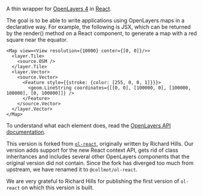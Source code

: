 A thin wrapper for [OpenLayers 4](http://openlayers.org/) in [React](https://facebook.github.io/react/).

The goal is to be able to write applications using OpenLayers maps in a declarative way. For example, the following is JSX, which can be returned by the render() method on a React component, to generate a map with a red square near the equator.

    <Map view=<View resolution={10000} center={[0, 0]}/>>
      <layer.Tile>
        <source.OSM />
      </layer.Tile>
      <layer.Vector>
        <source.Vector>
          <Feature style={{stroke: {color: [255, 0, 0, 1]}}}>
            <geom.LineString coordinates={[[0, 0], [100000, 0], [100000, 100000], [0, 100000]]} />
          </Feature>
        </source.Vector>
      </layer.Vector>
    </Map>

To understand what each element does, read the [OpenLayers API documentation](http://openlayers.org/en/latest/apidoc/).

This version is forked from [`ol-react`](https://npmjs.com/package/ol-react),
originally written by Richard Hills. Our version adds support for the new
React context API, gets rid of class inheritances and includes several other
OpenLayers components that the original version did not contain. Since the fork
has diverged too much from upstream, we have renamed it to `@collmot/ol-react`.

We are very grateful to Richard Hills for publishing the first version of
`ol-react` on which this version is built.
